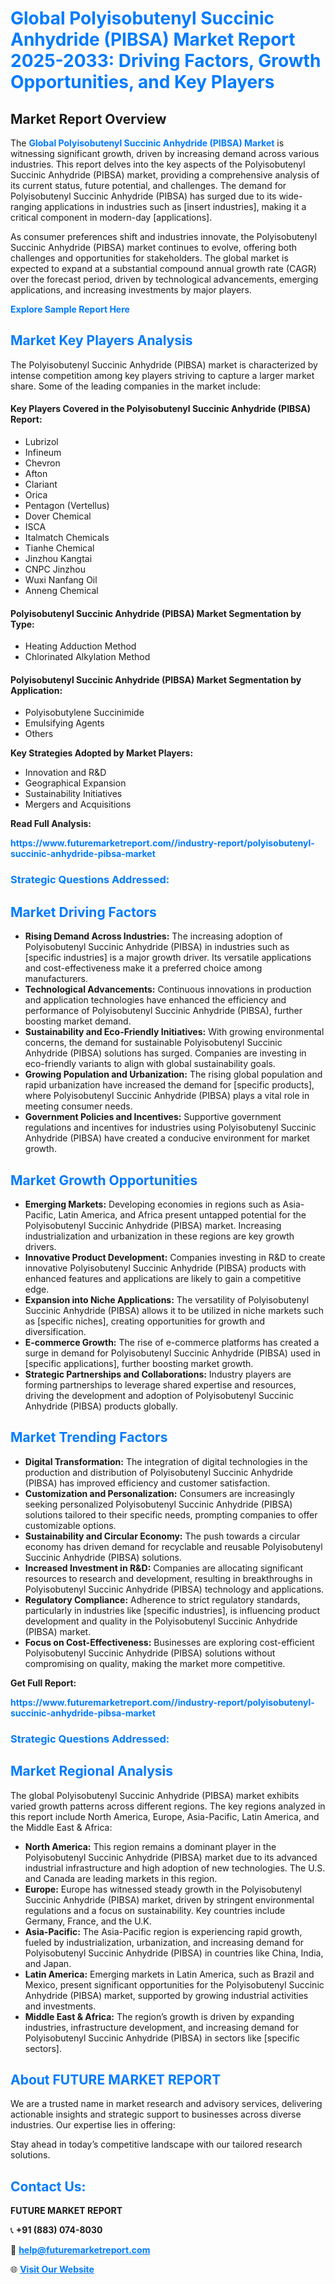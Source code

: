 <h1 style="color: #007BFF;">Global Polyisobutenyl Succinic Anhydride (PIBSA) Market Report 2025-2033: Driving Factors, Growth Opportunities, and Key Players</h1>

<section id="overview">
<h2>Market Report Overview</h2>
<p>The <a href="https://www.futuremarketreport.com//industry-report/polyisobutenyl-succinic-anhydride-pibsa-market" style="color: #007BFF; text-decoration: none;"><strong>Global Polyisobutenyl Succinic Anhydride (PIBSA) Market</strong></a> is witnessing significant growth, driven by increasing demand across various industries. This report delves into the key aspects of the Polyisobutenyl Succinic Anhydride (PIBSA) market, providing a comprehensive analysis of its current status, future potential, and challenges. The demand for Polyisobutenyl Succinic Anhydride (PIBSA) has surged due to its wide-ranging applications in industries such as [insert industries], making it a critical component in modern-day [applications].</p>
<p>As consumer preferences shift and industries innovate, the Polyisobutenyl Succinic Anhydride (PIBSA) market continues to evolve, offering both challenges and opportunities for stakeholders. The global market is expected to expand at a substantial compound annual growth rate (CAGR) over the forecast period, driven by technological advancements, emerging applications, and increasing investments by major players.</p>
</section>

<section id="overview">
<p><a href="https://www.futuremarketreport.com//request-sample/reportId=53335" style="color: #007BFF; text-decoration: none;"><strong>Explore Sample Report Here</strong></a></p>
</section>

<section id="key-players">
<h2 style="color: #007BFF;">Market Key Players Analysis</h2>
<p>The Polyisobutenyl Succinic Anhydride (PIBSA) market is characterized by intense competition among key players striving to capture a larger market share. Some of the leading companies in the market include:</p>
<h4>Key Players Covered in the Polyisobutenyl Succinic Anhydride (PIBSA) Report:</h4>
<ul><li>Lubrizol</li><li>Infineum</li><li>Chevron</li><li>Afton</li><li>Clariant</li><li>Orica</li><li>Pentagon (Vertellus)</li><li>Dover Chemical</li><li>ISCA</li><li>Italmatch Chemicals</li><li>Tianhe Chemical</li><li>Jinzhou Kangtai</li><li>CNPC Jinzhou</li><li>Wuxi Nanfang Oil</li><li>Anneng Chemical</li></ul>
<h4>Polyisobutenyl Succinic Anhydride (PIBSA) Market Segmentation by Type:</h4>
<ul><li>Heating Adduction Method</li><li>Chlorinated Alkylation Method</li></ul>

<h4>Polyisobutenyl Succinic Anhydride (PIBSA) Market Segmentation by Application:</h4>
<ul><li>Polyisobutylene Succinimide</li><li>Emulsifying Agents</li><li>Others</li></ul>
<p><strong>Key Strategies Adopted by Market Players:</strong></p>
<ul>
<li>Innovation and R&D</li>
<li>Geographical Expansion</li>
<li>Sustainability Initiatives</li>
<li>Mergers and Acquisitions</li>
</ul>
</section>

<section>
<p><strong>Read Full Analysis: </strong></p><a href="https://www.futuremarketreport.com//industry-report/polyisobutenyl-succinic-anhydride-pibsa-market" style="color: #007BFF; text-decoration: none;"><strong>https://www.futuremarketreport.com//industry-report/polyisobutenyl-succinic-anhydride-pibsa-market</strong></a>
<h3 style="color: #007BFF;">Strategic Questions Addressed:</h3>
</section>

<section id="driving-factors">
<h2 style="color: #007BFF;">Market Driving Factors</h2>
<ul>
<li><strong>Rising Demand Across Industries:</strong> The increasing adoption of Polyisobutenyl Succinic Anhydride (PIBSA) in industries such as [specific industries] is a major growth driver. Its versatile applications and cost-effectiveness make it a preferred choice among manufacturers.</li>
<li><strong>Technological Advancements:</strong> Continuous innovations in production and application technologies have enhanced the efficiency and performance of Polyisobutenyl Succinic Anhydride (PIBSA), further boosting market demand.</li>
<li><strong>Sustainability and Eco-Friendly Initiatives:</strong> With growing environmental concerns, the demand for sustainable Polyisobutenyl Succinic Anhydride (PIBSA) solutions has surged. Companies are investing in eco-friendly variants to align with global sustainability goals.</li>
<li><strong>Growing Population and Urbanization:</strong> The rising global population and rapid urbanization have increased the demand for [specific products], where Polyisobutenyl Succinic Anhydride (PIBSA) plays a vital role in meeting consumer needs.</li>
<li><strong>Government Policies and Incentives:</strong> Supportive government regulations and incentives for industries using Polyisobutenyl Succinic Anhydride (PIBSA) have created a conducive environment for market growth.</li>
</ul>
</section>

<section id="growth-opportunities">
<h2 style="color: #007BFF;">Market Growth Opportunities</h2>
<ul>
<li><strong>Emerging Markets:</strong> Developing economies in regions such as Asia-Pacific, Latin America, and Africa present untapped potential for the Polyisobutenyl Succinic Anhydride (PIBSA) market. Increasing industrialization and urbanization in these regions are key growth drivers.</li>
<li><strong>Innovative Product Development:</strong> Companies investing in R&D to create innovative Polyisobutenyl Succinic Anhydride (PIBSA) products with enhanced features and applications are likely to gain a competitive edge.</li>
<li><strong>Expansion into Niche Applications:</strong> The versatility of Polyisobutenyl Succinic Anhydride (PIBSA) allows it to be utilized in niche markets such as [specific niches], creating opportunities for growth and diversification.</li>
<li><strong>E-commerce Growth:</strong> The rise of e-commerce platforms has created a surge in demand for Polyisobutenyl Succinic Anhydride (PIBSA) used in [specific applications], further boosting market growth.</li>
<li><strong>Strategic Partnerships and Collaborations:</strong> Industry players are forming partnerships to leverage shared expertise and resources, driving the development and adoption of Polyisobutenyl Succinic Anhydride (PIBSA) products globally.</li>
</ul>
</section>

<section id="trending-factors">
<h2 style="color: #007BFF;">Market Trending Factors</h2>
<ul>
<li><strong>Digital Transformation:</strong> The integration of digital technologies in the production and distribution of Polyisobutenyl Succinic Anhydride (PIBSA) has improved efficiency and customer satisfaction.</li>
<li><strong>Customization and Personalization:</strong> Consumers are increasingly seeking personalized Polyisobutenyl Succinic Anhydride (PIBSA) solutions tailored to their specific needs, prompting companies to offer customizable options.</li>
<li><strong>Sustainability and Circular Economy:</strong> The push towards a circular economy has driven demand for recyclable and reusable Polyisobutenyl Succinic Anhydride (PIBSA) solutions.</li>
<li><strong>Increased Investment in R&D:</strong> Companies are allocating significant resources to research and development, resulting in breakthroughs in Polyisobutenyl Succinic Anhydride (PIBSA) technology and applications.</li>
<li><strong>Regulatory Compliance:</strong> Adherence to strict regulatory standards, particularly in industries like [specific industries], is influencing product development and quality in the Polyisobutenyl Succinic Anhydride (PIBSA) market.</li>
<li><strong>Focus on Cost-Effectiveness:</strong> Businesses are exploring cost-efficient Polyisobutenyl Succinic Anhydride (PIBSA) solutions without compromising on quality, making the market more competitive.</li>
</ul>
</section>

<section>
<p><strong>Get Full Report: </strong></p><a href="https://www.futuremarketreport.com//industry-report/polyisobutenyl-succinic-anhydride-pibsa-market" style="color: #007BFF; text-decoration: none;"><strong>https://www.futuremarketreport.com//industry-report/polyisobutenyl-succinic-anhydride-pibsa-market</strong></a>
<h3 style="color: #007BFF;">Strategic Questions Addressed:</h3>
</section>


<section id="regional-analysis">
<h2 style="color: #007BFF;">Market Regional Analysis</h2>
<p>The global Polyisobutenyl Succinic Anhydride (PIBSA) market exhibits varied growth patterns across different regions. The key regions analyzed in this report include North America, Europe, Asia-Pacific, Latin America, and the Middle East & Africa:</p>
<ul>
<li><strong>North America:</strong> This region remains a dominant player in the Polyisobutenyl Succinic Anhydride (PIBSA) market due to its advanced industrial infrastructure and high adoption of new technologies. The U.S. and Canada are leading markets in this region.</li>
<li><strong>Europe:</strong> Europe has witnessed steady growth in the Polyisobutenyl Succinic Anhydride (PIBSA) market, driven by stringent environmental regulations and a focus on sustainability. Key countries include Germany, France, and the U.K.</li>
<li><strong>Asia-Pacific:</strong> The Asia-Pacific region is experiencing rapid growth, fueled by industrialization, urbanization, and increasing demand for Polyisobutenyl Succinic Anhydride (PIBSA) in countries like China, India, and Japan.</li>
<li><strong>Latin America:</strong> Emerging markets in Latin America, such as Brazil and Mexico, present significant opportunities for the Polyisobutenyl Succinic Anhydride (PIBSA) market, supported by growing industrial activities and investments.</li>
<li><strong>Middle East & Africa:</strong> The region’s growth is driven by expanding industries, infrastructure development, and increasing demand for Polyisobutenyl Succinic Anhydride (PIBSA) in sectors like [specific sectors].</li>
</ul>
</section>

<footer>
<h2 style="color: #007BFF;">About FUTURE MARKET REPORT</h2>
<p>We are a trusted name in market research and advisory services, delivering actionable insights and strategic support to businesses across diverse industries. Our expertise lies in offering:</p>

<p>Stay ahead in today’s competitive landscape with our tailored research solutions.</p>

<h2 style="color: #007BFF;">Contact Us:</h2>
<p><strong>FUTURE MARKET REPORT</strong></p>
<p>📞 <strong>+91 (883) 074-8030</strong></p>
<p>📧 <strong><a href="mailto:help@futuremarketreport.com" style="color: #007BFF;">help@futuremarketreport.com</a></strong></p>
<p>🌐 <strong><a href="https://www.futuremarketreport.com/" style="color: #007BFF;">Visit Our Website</a></strong></p>
</footer>